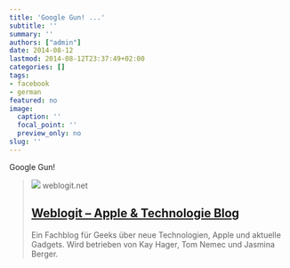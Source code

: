 ```yaml
---
title: 'Google Gun! ...'
subtitle: ''
summary: ''
authors: ["admin"]
date: 2014-08-12
lastmod: 2014-08-12T23:37:49+02:00
categories: []
tags:
- facebook
- german
featured: no
image:
  caption: ''
  focal_point: ''
  preview_only: no
slug: ''
---
```

Google Gun!

> [![](http://weblogit.net/wp-content/uploads/2012/05/wbi-wallpaper-front.png)](http://weblogit.net/2014/06/13/cheater-google-glass-und-smart-rifle-97011/)
> weblogit.net
> ## [Weblogit – Apple & Technologie Blog](http://weblogit.net/2014/06/13/cheater-google-glass-und-smart-rifle-97011/)
>
>Ein Fachblog für Geeks über neue Technologien, Apple und aktuelle Gadgets. Wird betrieben von Kay Hager, Tom Nemec und Jasmina Berger.


